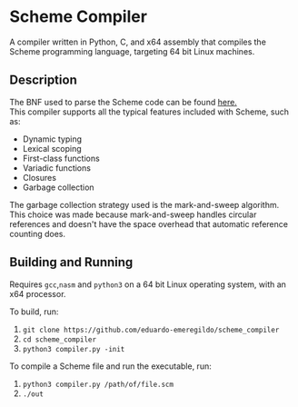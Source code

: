 # Scheme Compiler
A compiler written in Python, C, and x64 assembly that compiles the Scheme
programming language, targeting 64 bit Linux machines.

## Description
The BNF used to parse the Scheme code can be found [here.](https://groups.csail.mit.edu/mac/ftpdir/scheme-mail/HTML/rrrs-1986/msg00080.html) \
This compiler supports all the typical features included with Scheme, such as:
* Dynamic typing
* Lexical scoping
* First-class functions
* Variadic functions
* Closures
* Garbage collection

The garbage collection strategy used is the mark-and-sweep algorithm. This choice
was made because mark-and-sweep handles circular references and doesn't have the space overhead that automatic reference counting does.
## Building and Running
Requires `gcc`,`nasm` and `python3` on a 64 bit Linux operating system, with an x64 processor.

To build, run:
1. `git clone https://github.com/eduardo-emeregildo/scheme_compiler`
2. `cd scheme_compiler`
3. `python3 compiler.py -init`

To compile a Scheme file and run the executable, run:
1. `python3 compiler.py /path/of/file.scm`
2. `./out`
